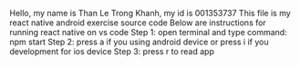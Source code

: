 Hello, my name is Than Le Trong Khanh, my id is 001353737
This file is my react native android exercise source code
Below are instructions for running react native on vs code
Step 1: open terminal and type command: npm start
Step 2: press a if you using android device or press i if you development for ios device 
Step 3: press r to read app 
